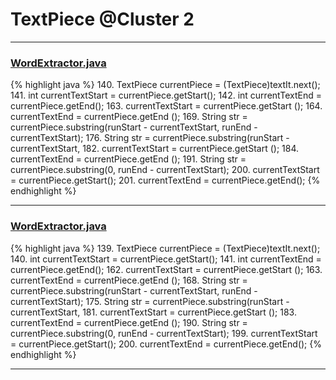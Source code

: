 # TextPiece @Cluster 2

***

### [WordExtractor.java](https://searchcode.com/codesearch/view/48925096/)
{% highlight java %}
140. TextPiece currentPiece = (TextPiece)textIt.next();
141. int currentTextStart = currentPiece.getStart();
142. int currentTextEnd = currentPiece.getEnd();
163.     currentTextStart = currentPiece.getStart ();
164.     currentTextEnd = currentPiece.getEnd ();
169.     String str = currentPiece.substring(runStart - currentTextStart, runEnd - currentTextStart);
176.       String str = currentPiece.substring(runStart - currentTextStart,
182.         currentTextStart = currentPiece.getStart ();
184.         currentTextEnd = currentPiece.getEnd ();
191.     String str = currentPiece.substring(0, runEnd - currentTextStart);
200.       currentTextStart = currentPiece.getStart();
201.       currentTextEnd = currentPiece.getEnd();
{% endhighlight %}

***

### [WordExtractor.java](https://searchcode.com/codesearch/view/138792453/)
{% highlight java %}
139. TextPiece currentPiece = (TextPiece)textIt.next();
140. int currentTextStart = currentPiece.getStart();
141. int currentTextEnd = currentPiece.getEnd();
162.     currentTextStart = currentPiece.getStart ();
163.     currentTextEnd = currentPiece.getEnd ();
168.     String str = currentPiece.substring(runStart - currentTextStart, runEnd - currentTextStart);
175.       String str = currentPiece.substring(runStart - currentTextStart,
181.         currentTextStart = currentPiece.getStart ();
183.         currentTextEnd = currentPiece.getEnd ();
190.     String str = currentPiece.substring(0, runEnd - currentTextStart);
199.       currentTextStart = currentPiece.getStart();
200.       currentTextEnd = currentPiece.getEnd();
{% endhighlight %}

***

